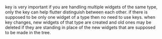 key is very important if you are handling multiple widgets of the same type, only the key can help flutter distinguish between each other.
if there is supposed to be only one widget of a type then no need to use keys. when key changes, new widgets of that type are created and old ones may be deleted if they are standing in place of the new widgets that are supposed to be made in the tree.

